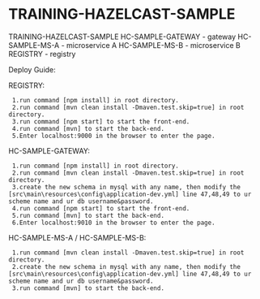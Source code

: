 # TRAINING-HAZELCAST-SAMPLE
TRAINING-HAZELCAST-SAMPLE
HC-SAMPLE-GATEWAY - gateway
HC-SAMPLE-MS-A - microservice A
HC-SAMPLE-MS-B - microservice B
REGISTRY - registry

Deploy Guide:

  REGISTRY:
  
     1.run command [npm install] in root directory.
     2.run command [mvn clean install -Dmaven.test.skip=true] in root directory.
     3.run command [npm start] to start the front-end.
     4.run command [mvn] to start the back-end.
     5.Enter localhost:9000 in the browser to enter the page.
     
  HC-SAMPLE-GATEWAY:
  
     1.run command [npm install] in root directory.
     2.run command [mvn clean install -Dmaven.test.skip=true] in root directory.
     3.create the new schema in mysql with any name, then modify the [src\main\resources\config\application-dev.yml] line 47,48,49 to ur scheme name and ur db username&password.
     4.run command [npm start] to start the front-end.
     5.run command [mvn] to start the back-end.
     6.Enter localhost:9010 in the browser to enter the page.
     
  HC-SAMPLE-MS-A / HC-SAMPLE-MS-B:
  
     1.run command [mvn clean install -Dmaven.test.skip=true] in root directory.
     2.create the new schema in mysql with any name, then modify the [src\main\resources\config\application-dev.yml] line 47,48,49 to ur scheme name and ur db username&password.
     3.run command [mvn] to start the back-end.
    
